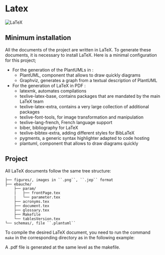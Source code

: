 # Latex

![LaTeX](https://img.shields.io/badge/LaTeX-47A141?style=fflat&logo=LaTeX&logoColor=white)

## Minimum installation

All the documents of the project are written in LaTeX.
To generate these documents, it is necessary to install LaTeX.
Here is a minimal configuration for this project;

- For the generation of the PlantUMLs in :
  - PlantUML, component that allows to draw quickly diagrams
  - Graphviz, generates a graph from a textual description of PlantUML
- For the generation of LaTeX in PDF :
  - latexmk, automates compilations
  - texlive-latex-base, contains packages that are mandated by the main LaTeX team
  - texlive-latex-extra, contains a very large collection of additional packages
  - texlive-font-tools, for image transformation and manipulation
  - texlive-lang-french, French language support
  - biber, bibliography for LaTeX
  - texlive-bibtex-extra, adding different styles for BibLaTeX
  - pygments, a generic syntax highlighter adapted to code hosting
  - plantuml, component that allows to draw diagrams quickly

## Project

All LaTeX documents follow the same tree structure:

```text
├── figures/, images in ``.png``, ``.jep`` format
├── ebauche/
    ├── param/
    |   ├── frontPage.tex
    |   └── parameter.tex
    ├── acronyms.tex
    ├── document.tex
    ├── glossary.tex
    ├── Makefile
    └── tablesVersion.tex
└── schemas/, file ``.plantuml``
```

To compile the desired LaTeX document, you need to run the command ``make`` in the corresponding directory as in the following example:

A .pdf file is generated at the same level as the makefile.
